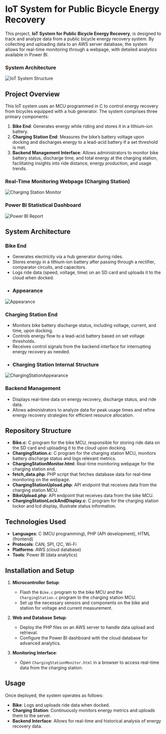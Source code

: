 # IoT System for Public Bicycle Energy Recovery

This project, **IoT System for Public Bicycle Energy Recovery**, is designed to track and analyze data from a public bicycle energy recovery system. By collecting and uploading data to an AWS server database, the system allows for real-time monitoring through a webpage, with detailed analytics available in Power BI.
### System Architecture
![IoT System Structure](images/Structure.png)

## Project Overview

This IoT system uses an MCU programmed in C to control energy recovery from bicycles equipped with a hub generator. The system comprises three primary components:

1. **Bike End**: Generates energy while riding and stores it in a lithium-ion battery.
2. **Charging Station End**: Measures the bike’s battery voltage upon docking and discharges energy to a lead-acid battery if a set threshold is met.
3. **Backend Management Interface**: Allows administrators to monitor bike battery status, discharge time, and total energy at the charging station, facilitating insights into ride distance, energy production, and usage trends.
### Real-Time Monitoring Webpage (Charging Station)
![Charging Station Monitor](images/ChargingStationMonitor.png)

### Power BI Statistical Dashboard
![Power BI Report](images/powerbi.png)


## System Architecture

### Bike End
- Generates electricity via a hub generator during rides.
- Stores energy in a lithium-ion battery after passing through a rectifier, comparator circuits, and capacitors.
- Logs ride data (speed, voltage, time) on an SD card and uploads it to the cloud when docked.
- ### Appearance
![Appearance](images/Appearance.jpg)

### Charging Station End
- Monitors bike battery discharge status, including voltage, current, and time, upon docking.
- Controls energy flow to a lead-acid battery based on set voltage thresholds.
- Receives control signals from the backend interface for interrupting energy recovery as needed.
- ### Charging Station Internal Structure
![ChargingStationAppearance](images/ChargingStationAppearance.jpg)

### Backend Management
- Displays real-time data on energy recovery, discharge status, and ride data.
- Allows administrators to analyze data for peak usage times and refine energy recovery strategies for efficient resource allocation.

## Repository Structure

- **Bike.c**: C program for the bike MCU, responsible for storing ride data on the SD card and uploading it to the cloud upon docking.
- **ChargingStation.c**: C program for the charging station MCU, monitors battery discharge status and logs relevant metrics.
- **ChargingStationMonitor.html**: Real-time monitoring webpage for the charging station end.
- **fetch_data.php**: PHP script that fetches database data for real-time monitoring on the webpage.
- **ChargingStationUpload.php**: API endpoint that receives data from the charging station MCU.
- **BikeUpload.php**: API endpoint that receives data from the bike MCU.
- **ChargingStationLockAndDisplay.c**: C program for the charging station locker and lcd display, illustrate status information.

## Technologies Used

- **Languages**: C (MCU programming), PHP (API development), HTML (frontend)
- **Protocols**: CAN, SPI, I2C, Wi-Fi
- **Platforms**: AWS (cloud database)
- **Tools**: Power BI (data analytics)

## Installation and Setup

1. **Microcontroller Setup**:
   - Flash the `Bike.c` program to the bike MCU and the `ChargingStation.c` program to the charging station MCU.
   - Set up the necessary sensors and components on the bike and station for voltage and current measurement.

2. **Web and Database Setup**:
   - Deploy the PHP files on an AWS server to handle data upload and retrieval.
   - Configure the Power BI dashboard with the cloud database for advanced analytics.

3. **Monitoring Interface**:
   - Open `ChargingStationMonitor.html` in a browser to access real-time data from the charging station.

## Usage

Once deployed, the system operates as follows:
- **Bike**: Logs and uploads ride data when docked.
- **Charging Station**: Continuously monitors energy metrics and uploads them to the server.
- **Backend Interface**: Allows for real-time and historical analysis of energy recovery data.
